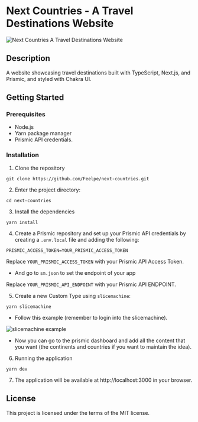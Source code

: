# Next Countries - A Travel Destinations Website

![Next Countries A Travel Destinations Website](https://i.imgur.com/4kA3QTZ.gif)

## Description
A website showcasing travel destinations built with TypeScript, Next.js, and Prismic, and styled with Chakra UI.

## Getting Started

### Prerequisites
- Node.js
- Yarn package manager
- Prismic API credentials.

### Installation

1. Clone the repository

```
git clone https://github.com/Feelpe/next-countries.git
```

2. Enter the project directory:

```
cd next-countries
```

3. Install the dependencies

```
yarn install
```

4. Create a Prismic repository and set up your Prismic API credentials by creating a `.env.local` file and adding the following:

```
PRISMIC_ACCESS_TOKEN=YOUR_PRISMIC_ACCESS_TOKEN
```

Replace `YOUR_PRISMIC_ACCESS_TOKEN` with your Prismic API Access Token.

- And go to `sm.json` to set the endpoint of your app

Replace `YOUR_PRISMIC_API_ENDPOINT` with your Prismic API ENDPOINT.

5. Create a new Custom Type using `slicemachine`:

```
yarn slicemachine
```

- Follow this example (remember to login into the slicemachine).

![slicemachine example](https://i.imgur.com/Mgxq8vX.gif)

- Now you can go to the prismic dashboard and add all the content that you want (the continents and countries if you want to maintain the idea).

6. Running the application

```
yarn dev
```

7. The application will be available at http://localhost:3000 in your browser.

## License
This project is licensed under the terms of the MIT license.
